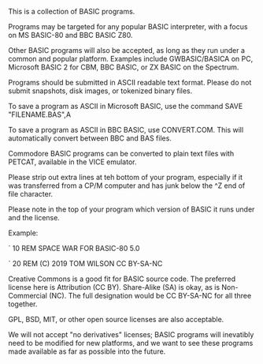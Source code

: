 This is a collection of BASIC programs.

Programs may be targeted for any popular BASIC interpreter, 
with a focus on MS BASIC-80 and BBC BASIC Z80. 

Other BASIC programs will also be accepted, as long as they run under 
a common and popular platform. Examples include GWBASIC/BASICA on PC, 
Microsoft BASIC 2 for CBM, BBC BASIC, or ZX BASIC on the Spectrum.

Programs should be submitted in ASCII readable text format. Please
do not submit snapshots, disk images, or tokenized binary files.

To save a program as ASCII in Microsoft BASIC, use the command
SAVE "FILENAME.BAS",A

To save a program as ASCII in BBC BASIC, use CONVERT.COM. This
will automatically convert between BBC and BAS files. 

Commodore BASIC programs can be converted to plain text files with
PETCAT, available in the VICE emulator.

Please strip out extra lines at teh bottom of your program, especially
if it was transferred from a CP/M computer and has junk below the ^Z 
end of file character.

Please note in the top of your program which version of BASIC it
runs under and the license. 

Example:

` 10 REM SPACE WAR FOR BASIC-80 5.0

` 20 REM (C) 2019 TOM WILSON CC BY-SA-NC 

Creative Commons is a good fit for BASIC source code. 
The preferred license here is Attribution (CC BY). 
Share-Alike (SA) is okay, as is Non-Commercial (NC). 
The full designation would be CC BY-SA-NC for all three together.

GPL, BSD, MIT, or other open source licenses are also acceptable.

We will not accept "no derivatives" licenses; BASIC programs will 
inevatibly need to be modified for new platforms, and we want to see
these programs made available as far as possible into the future. 


